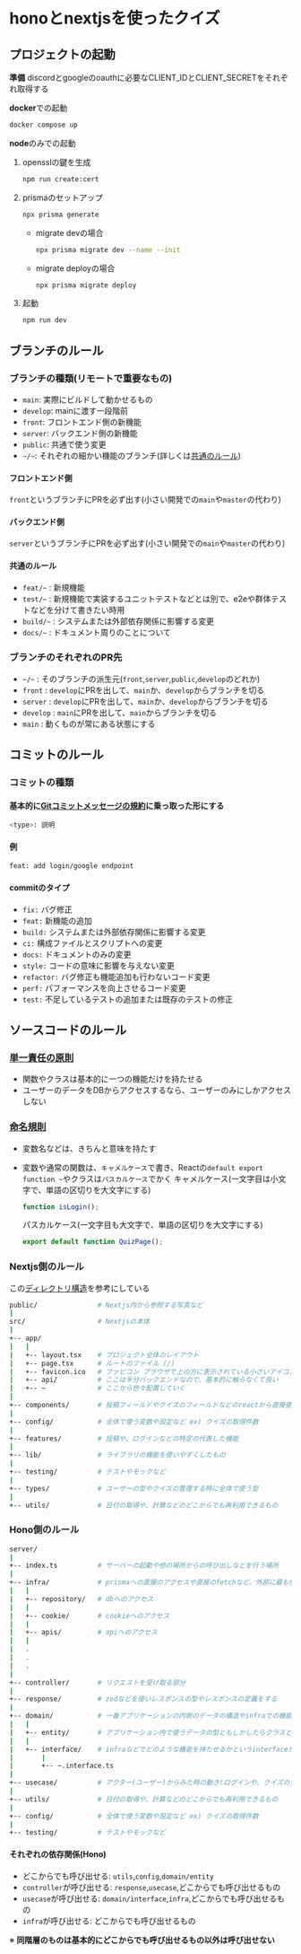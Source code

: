 # honoとnextjsを使ったクイズ

## プロジェクトの起動

**準備**
discordとgoogleのoauthに必要なCLIENT_IDとCLIENT_SECRETをそれぞれ取得する

**docker**での起動

```bash
docker compose up
```

**node**のみでの起動

1. opensslの鍵を生成

   ```bash
   npm run create:cert
   ```

2. prismaのセットアップ

   ```bash
   npx prisma generate
   ```

   - migrate devの場合

     ```bash
     npx prisma migrate dev --name --init
     ```

   - migrate deployの場合

     ```bash
     npx prisma migrate deploy
     ```

3. 起動

   ```bash
   npm run dev
   ```

## ブランチのルール

### ブランチの種類(リモートで重要なもの)

- `main`: 実際にビルドして動かせるもの
- `develop`: mainに渡す一段階前
- `front`: フロントエンド側の新機能
- `server`: バックエンド側の新機能
- `public`: 共通で使う変更
- `~/~`: それぞれの細かい機能のブランチ(詳しくは[共通のルール](#共通のルール))

#### フロントエンド側

`front`というブランチにPRを必ず出す(小さい開発での`main`や`master`の代わり)

#### バックエンド側

`server`というブランチにPRを必ず出す(小さい開発での`main`や`master`の代わり)

#### 共通のルール

- `feat/~` : 新規機能
- `test/~` : 新規機能で実装するユニットテストなどとは別で、e2eや群体テストなどを分けて書きたい時用
- `build/~` : システムまたは外部依存関係に影響する変更
- `docs/~` : ドキュメント周りのことについて

### ブランチのそれぞれのPR先

- `~/~` : そのブランチの派生元(`front`,`server`,`public`,`develop`のどれか)
- `front` : `develop`にPRを出して、`main`か、`develop`からブランチを切る
- `server` : `develop`にPRを出して、`main`か、`develop`からブランチを切る
- `develop` : `main`にPRを出して、`main`からブランチを切る
- `main` : 動くものが常にある状態にする

## コミットのルール

### コミットの種類

#### 基本的に[Gitコミットメッセージの規約](https://app.path.progate.com/articles/commit-message-convention)に乗っ取った形にする

```bash
<type>: 説明
```

#### 例

```bash
feat: add login/google endpoint
```

#### commitのタイプ

- `fix:`
  バグ修正
- `feat:`
  新機能の追加
- `build:`
  システムまたは外部依存関係に影響する変更
- `ci:`
  構成ファイルとスクリプトへの変更
- `docs:`
  ドキュメントのみの変更
- `style:`
  コードの意味に影響を与えない変更
- `refactor:`
  バグ修正も機能追加も行わないコード変更
- `perf:`
  パフォーマンスを向上させるコード変更
- `test:`
  不足しているテストの追加または既存のテストの修正

## ソースコードのルール

### [単一責任の原則](https://zenn.dev/nakurei/books/solid-principle-kanzen-rikai/viewer/single-responsibility-principle)

- 関数やクラスは基本的に一つの機能だけを持たせる
- ユーザーのデータをDBからアクセスするなら、ユーザーのみにしかアクセスしない

### [命名規則](https://zenn.dev/riya_amemiya/articles/a596cb578cff82)

- 変数名などは、きちんと意味を持たす
- 変数や通常の関数は、`キャメルケース`で書き、Reactの`default export function ~`やクラスは`パスカルケース`でかく
  キャメルケース(一文字目は小文字で、単語の区切りを大文字にする)

  ```typescript
  function isLogin();
  ```

  パスカルケース(一文字目も大文字で、単語の区切りを大文字にする)

  ```typescript
  export default function QuizPage();
  ```

### Nextjs側のルール

この[ディレクトリ構造](https://github.com/alan2207/bulletproof-react/blob/master/docs/project-structure.md)を参考にしている

```sh
public/               # Nextjs内から参照する写真など
|
src/                  # Nextjsの本体
|
+-- app/
|   |
|   +-- layout.tsx    # プロジェクト全体のレイアウト
|   +-- page.tsx      # ルートのファイル (/)
|   +-- favicon.ico   # ファビコン ブラウザで上の方に表示されている小さいアイコン
|   +-- api/          # ここは半分バックエンドなので、基本的に触らなくて良い
|   +-- ~             # ここから色々配置していく
|
+-- components/       # 投稿フィールドやクイズのフィールドなどのreactから直接使える機能
|
+-- config/           # 全体で使う変数や設定など ex) クイズの取得件数
|
+-- features/         # 投稿や、ログインなどの特定の代表した機能
|
+-- lib/              # ライブラリの機能を使いやすくしたもの
|
+-- testing/          # テストやモックなど
|
+-- types/            # ユーザーの型やクイズの管理する時に全体で使う型
|
+-- utils/            # 日付の取得や、計算などのどこからでも再利用できるもの
```

### Hono側のルール

```sh
server/
|
+-- index.ts          # サーバーの起動や他の場所からの呼び出しなどを行う場所
|
+-- infra/            # prismaへの直接のアクセスや直接のfetchなど、外部に最も依存する部分(classを使う)
|   |
|   +-- repository/   # dbへのアクセス
|   |
|   +-- cookie/       # cookieへのアクセス
|   |
|   +-- apis/         # apiへのアクセス
|   |
|   .
|   .
|   .
|
+-- controller/       # リクエストを受け取る部分
|
+-- response/         # zodなどを使いレスポンスの型やレスポンスの定義をする
|
+-- domain/           # 一番アプリケーションの内側のデータの構造やinfraでの機能の定義
|   |
|   +-- entity/       # アプリケーション内で使うデータの型ともしかしたらクラスとかも
|   |
|   +-- interface/    # infraなどでどのような機能を持たせるかというinterfaceが入る
|       |
|       +-- ~.interface.ts
|
+-- usecase/          # アクター(ユーザー)からみた時の動き(ログインや、クイズの登録)
|
+-- utils/            # 日付の取得や、計算などのどこからでも再利用できるもの
|
+-- config/           # 全体で使う変数や設定など ex) クイズの取得件数
|
+-- testing/          # テストやモックなど
```

#### それぞれの依存関係(Hono)

- どこからでも呼び出せる: `utils`,`config`,`domain/entity`
- `controller`が呼び出せる: `response`,`usecase`,どこからでも呼び出せるもの
- `usecase`が呼び出せる: `domain/interface`,`infra`,どこからでも呼び出せるもの
- `infra`が呼び出せる: どこからでも呼び出せるもの

※ **同階層のものは基本的にどこからでも呼び出せるもの以外は呼び出せない**
